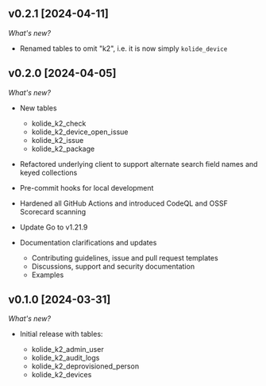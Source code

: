 ## v0.2.1 [2024-04-11]

_What's new?_

- Renamed tables to omit "k2", i.e. it is now simply `kolide_device`

## v0.2.0 [2024-04-05]

_What's new?_

- New tables

  - kolide_k2_check
  - kolide_k2_device_open_issue
  - kolide_k2_issue
  - kolide_k2_package

- Refactored underlying client to support alternate search field names and keyed collections
- Pre-commit hooks for local development
- Hardened all GitHub Actions and introduced CodeQL and OSSF Scorecard scanning
- Update Go to v1.21.9

- Documentation clarifications and updates

  - Contributing guidelines, issue and pull request templates
  - Discussions, support and security documentation
  - Examples

## v0.1.0 [2024-03-31]

_What's new?_

- Initial release with tables:

  - kolide_k2_admin_user
  - kolide_k2_audit_logs
  - kolide_k2_deprovisioned_person
  - kolide_k2_devices
